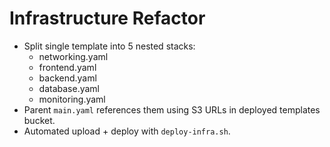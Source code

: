 # Infrastructure Refactor

- Split single template into 5 nested stacks:
  - networking.yaml
  - frontend.yaml
  - backend.yaml
  - database.yaml
  - monitoring.yaml
- Parent `main.yaml` references them using S3 URLs in deployed templates bucket.
- Automated upload + deploy with `deploy-infra.sh`.